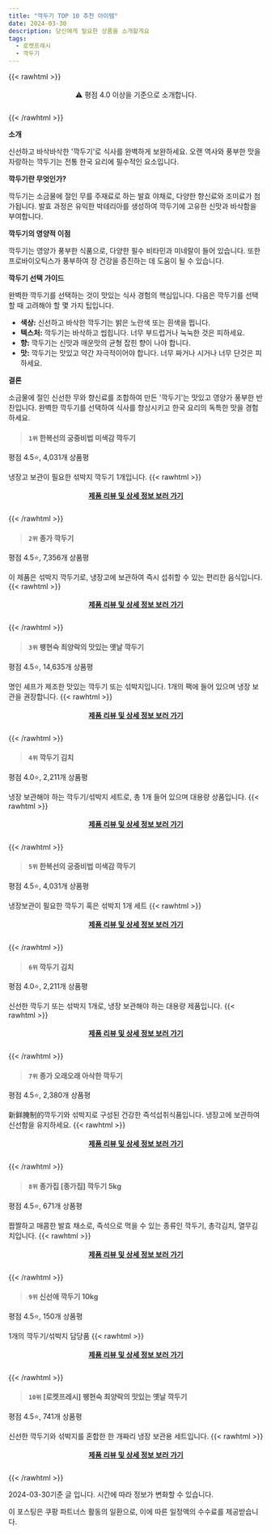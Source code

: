 ```yaml
---
title: "깍두기 TOP 10 추천 아이템"
date: 2024-03-30
description: 당신에게 필요한 상품을 소개할게요
tags:
  - 로켓프레시
  - 깍두기
---
```

{{< rawhtml >}}<div class="toc" style="text-align: center; height: 50px; line-height: 2;">  <p>⚠️ 평점 4.0 이상을 기준으로 소개합니다.<br></p></div> {{< /rawhtml >}}

**소개**

신선하고 바삭바삭한 '깍두기'로 식사를 완벽하게 보완하세요. 오랜 역사와 풍부한 맛을 자랑하는 깍두기는 전통 한국 요리에 필수적인 요소입니다.

**깍두기란 무엇인가?**

깍두기는 소금물에 절인 무를 주재료로 하는 발효 야채로, 다양한 향신료와 조미료가 첨가됩니다. 발효 과정은 유익한 박테리아를 생성하여 깍두기에 고유한 신맛과 바삭함을 부여합니다.

**깍두기의 영양적 이점**

깍두기는 영양가 풍부한 식품으로, 다양한 필수 비타민과 미네랄이 들어 있습니다. 또한 프로바이오틱스가 풍부하여 장 건강을 증진하는 데 도움이 될 수 있습니다.

**깍두기 선택 가이드**

완벽한 깍두기를 선택하는 것이 맛있는 식사 경험의 핵심입니다. 다음은 깍두기를 선택할 때 고려해야 할 몇 가지 팁입니다.

* **색상:** 신선하고 바삭한 깍두기는 밝은 노란색 또는 흰색을 띕니다.
* **텍스처:** 깍두기는 바삭하고 씹힙니다. 너무 부드럽거나 눅눅한 것은 피하세요.
* **향:** 깍두기는 신맛과 매운맛의 균형 잡힌 향이 나야 합니다.
* **맛:** 깍두기는 맛있고 약간 자극적이어야 합니다. 너무 짜거나 시거나 너무 단것은 피하세요.

**결론**

소금물에 절인 신선한 무와 향신료를 조합하여 만든 '깍두기'는 맛있고 영양가 풍부한 반찬입니다. 완벽한 깍두기를 선택하여 식사를 향상시키고 한국 요리의 독특한 맛을 경험하세요.


>#### `1위` 한복선의 궁중비법 미색감 깍두기
평점 4.5⭐, 4,031개 상품평

냉장고 보관이 필요한 섞박지 깍두기 1개입니다.
{{< rawhtml >}}<div class="toc" style="text-align: center; height: 50px; line-height: 2;"><p><b><a href="https://link.coupang.com/re/AFFSDP?lptag=AF5033054&pageKey=5952908649&itemId=10648152946&vendorItemId=77929048876&traceid=V0-153-acfc63d06ed56424&requestid=20240330113835084074044983&token=31850B%7CGM">제품 리뷰 및 상세 정보 보러 가기</a></b><br></p> </div>{{< /rawhtml >}}

>#### `2위` 종가 깍두기
평점 4.5⭐, 7,356개 상품평

이 제품은 섞박지 깍두기로, 냉장고에 보관하여 즉시 섭취할 수 있는 편리한 음식입니다.
{{< rawhtml >}}<div class="toc" style="text-align: center; height: 50px; line-height: 2;"><p><b><a href="https://link.coupang.com/re/AFFSDP?lptag=AF5033054&pageKey=116656698&itemId=349377140&vendorItemId=3852444003&traceid=V0-153-a00e7cb65ff29085&requestid=20240330113835084074044983&token=31850B%7CGM">제품 리뷰 및 상세 정보 보러 가기</a></b><br></p> </div>{{< /rawhtml >}}

>#### `3위` 팽현숙 최양락의 맛있는 옛날 깍두기
평점 4.5⭐, 14,635개 상품평

명인 셰프가 제조한 맛있는 깍두기 또는 섞박지입니다. 1개의 팩에 들어 있으며 냉장 보관을 권장합니다.
{{< rawhtml >}}<div class="toc" style="text-align: center; height: 50px; line-height: 2;"><p><b><a href="https://link.coupang.com/re/AFFSDP?lptag=AF5033054&pageKey=4589310169&itemId=5639449741&vendorItemId=72938479288&traceid=V0-153-12db58798532fa1e&requestid=20240330113835084074044983&token=31850B%7CGM">제품 리뷰 및 상세 정보 보러 가기</a></b><br></p> </div>{{< /rawhtml >}}

>#### `4위` 깍두기 김치
평점 4.0⭐, 2,211개 상품평

냉장 보관해야 하는 깍두기/섞박지 세트로, 총 1개 들어 있으며 대용량 상품입니다.
{{< rawhtml >}}<div class="toc" style="text-align: center; height: 50px; line-height: 2;"><p><b><a href="https://link.coupang.com/re/AFFSDP?lptag=AF5033054&pageKey=4939238784&itemId=6504085879&vendorItemId=73798295876&traceid=V0-153-68434a80bdcb4d99&requestid=20240330113835084074044983&token=31850B%7CGM">제품 리뷰 및 상세 정보 보러 가기</a></b><br></p> </div>{{< /rawhtml >}}

>#### `5위` 한복선의 궁중비법 미색감 깍두기
평점 4.5⭐, 4,031개 상품평

냉장보관이 필요한 깍두기 혹은 섞박지 1개 세트
{{< rawhtml >}}<div class="toc" style="text-align: center; height: 50px; line-height: 2;"><p><b><a href="https://link.coupang.com/re/AFFSDP?lptag=AF5033054&pageKey=5952908649&itemId=10648152960&vendorItemId=77929048892&traceid=V0-153-acfc63d06ed56424&requestid=20240330113835084074044983&token=31850B%7CGM">제품 리뷰 및 상세 정보 보러 가기</a></b><br></p> </div>{{< /rawhtml >}}

>#### `6위` 깍두기 김치
평점 4.0⭐, 2,211개 상품평

신선한 깍두기 또는 섞박지 1개로, 냉장 보관해야 하는 대용량 제품입니다.
{{< rawhtml >}}<div class="toc" style="text-align: center; height: 50px; line-height: 2;"><p><b><a href="https://link.coupang.com/re/AFFSDP?lptag=AF5033054&pageKey=4939238784&itemId=19233414077&vendorItemId=86349877339&traceid=V0-153-68434a80bdcb4d99&requestid=20240330113835084074044983&token=31850B%7CGM">제품 리뷰 및 상세 정보 보러 가기</a></b><br></p> </div>{{< /rawhtml >}}

>#### `7위` 종가 오래오래 아삭한 깍두기
평점 4.5⭐, 2,380개 상품평

新鲜腌制的깍두기와 섞박지로 구성된 건강한 즉석섭취식품입니다. 냉장고에 보관하여 신선함을 유지하세요.
{{< rawhtml >}}<div class="toc" style="text-align: center; height: 50px; line-height: 2;"><p><b><a href="https://link.coupang.com/re/AFFSDP?lptag=AF5033054&pageKey=130167665&itemId=383074500&vendorItemId=3930000306&traceid=V0-153-8317bcf784fe969f&requestid=20240330113835084074044983&token=31850B%7CGM">제품 리뷰 및 상세 정보 보러 가기</a></b><br></p> </div>{{< /rawhtml >}}

>#### `8위` 종가집 [종가집] 깍두기 5kg
평점 4.5⭐, 671개 상품평

짭짤하고 매콤한 발효 채소로, 즉석으로 먹을 수 있는 종류인 깍두기, 총각김치, 열무김치입니다.
{{< rawhtml >}}<div class="toc" style="text-align: center; height: 50px; line-height: 2;"><p><b><a href="https://link.coupang.com/re/AFFSDP?lptag=AF5033054&pageKey=5314565566&itemId=7711228126&vendorItemId=82563177931&traceid=V0-153-e1fcb4ce08b28473&requestid=20240330113835084074044983&token=31850B%7CGM">제품 리뷰 및 상세 정보 보러 가기</a></b><br></p> </div>{{< /rawhtml >}}

>#### `9위` 신선애 깍두기 10kg
평점 4.5⭐, 150개 상품평

1개의 깍두기/섞박지 담당품
{{< rawhtml >}}<div class="toc" style="text-align: center; height: 50px; line-height: 2;"><p><b><a href="https://link.coupang.com/re/AFFSDP?lptag=AF5033054&pageKey=7139316484&itemId=17920965001&vendorItemId=85083540808&traceid=V0-153-ab8dcd51f5266118&requestid=20240330113835084074044983&token=31850B%7CGM">제품 리뷰 및 상세 정보 보러 가기</a></b><br></p> </div>{{< /rawhtml >}}

>#### `10위` [로켓프레시] 팽현숙 최양락의 맛있는 옛날 깍두기
평점 4.5⭐, 741개 상품평

신선한 깍두기와 섞박지를 혼합한 한 개짜리 냉장 보관용 세트입니다.
{{< rawhtml >}}<div class="toc" style="text-align: center; height: 50px; line-height: 2;"><p><b><a href="https://link.coupang.com/re/AFFSDP?lptag=AF5033054&pageKey=7015165433&itemId=17253996781&vendorItemId=84425371208&traceid=V0-153-4dfd4f92a6c9ae8c&requestid=20240330113835084074044983&token=31850B%7CGM">제품 리뷰 및 상세 정보 보러 가기</a></b><br></p> </div>{{< /rawhtml >}}


2024-03-30기준 글 입니다.
시간에 따라 정보가 변화할 수 있습니다.

이 포스팅은 쿠팡 파트너스 활동의 일환으로, 이에 따른 일정액의 수수료를 제공받습니다.